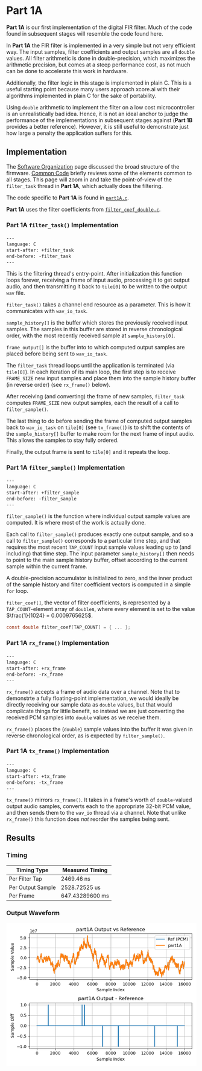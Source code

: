 
# Part 1A

**Part 1A** is our first implementation of the digital FIR filter. Much of the
code found in subsequent stages will resemble the code found here.

In **Part 1A** the FIR filter is implemented in a very simple but not very
efficient way. The input samples, filter coefficients and output samples are all
`double` values. All filter arithmetic is done in double-precision, which
maximizes the arithmetic precision, but comes at a steep performance cost, as
not much can be done to accelerate this work in hardware.

Additionally, the filter logic in this stage is implemented in plain C. This is
a useful starting point because many users approach xcore.ai with their
algorithms implemented in plain C for the sake of portability.

Using `double` arithmetic to implement the filter on a low cost microcontroller
is an unrealistically bad idea. Hence, it is not an ideal anchor to judge the
performance of the implementations in subsequent stages against (**Part 1B**
provides a better reference). However, it is still useful to demonstrate just
how large a penalty the application suffers for this.

## Implementation

The [Software Organization](sw_organization.md) page discussed the broad
structure of the firmware. [Common Code](common.md) briefly reviews some of the
elements common to all stages. This page will zoom in and take the point-of-view
of the `filter_task` thread in **Part 1A**, which actually does the filtering.

The code specific to **Part 1A** is found in [`part1A.c`](TODO).

**Part 1A** uses the filter coefficients from [`filter_coef_double.c`](TODO).

### Part 1A `filter_task()` Implementation

```{literalinclude} ../src/part1A/part1A.c
---
language: C
start-after: +filter_task
end-before: -filter_task
---
```

This is the filtering thread's entry-point. After initialization this function
loops forever, receiving a frame of input audio, processing it to get output
audio, and then transmitting it back to `tile[0]` to be written to the output
`wav` file.

`filter_task()` takes a channel end resource as a parameter. This is how it 
communicates with `wav_io_task`.

`sample_history[]` is the buffer which stores the previously received input
samples. The samples in this buffer are stored in reverse chronological order,
with the most recently received sample at `sample_history[0]`.

`frame_output[]` is the buffer into to which computed output samples are placed
before being sent to `wav_io_task`.

The `filter_task` thread loops until the application is terminated (via
`tile[0]`). In each iteration of its main loop, the first step is to receive
`FRAME_SIZE` new input samples and place them into the sample history buffer (in
reverse order) (see `rx_frame()` below).

After receiving (and converting) the frame of new samples, `filter_task`
computes `FRAME_SIZE` new output samples, each the result of a call to
`filter_sample()`.

The last thing to do before sending the frame of computed output samples back to
`wav_io_task` on `tile[0]` (see `tx_frame()`) is to shift the contents of the
`sample_history[]` buffer to make room for the next frame of input audio. This
allows the samples to stay fully ordered.

Finally, the output frame is sent to `tile[0]` and it repeats the loop.



### Part 1A `filter_sample()` Implementation

```{literalinclude} ../src/part1A/part1A.c
---
language: C
start-after: +filter_sample
end-before: -filter_sample
---
```

`filter_sample()` is the function where individual output sample values are
computed. It is where most of the work is actually done.

Each call to `filter_sample()` produces exactly one output sample, and so a call
to `filter_sample()` corresponds to a particular time step, and that requires
the most recent `TAP_COUNT` input sample values leading up to (and including)
that time step. The input parameter `sample_history[]` then needs to point to
the main sample history buffer, offset according to the current sample within
the current frame.

A double-precision accumulator is initialized to zero, and the inner product of
the sample history and filter coefficient vectors is computed in a simple `for`
loop.

`filter_coef[]`, the vector of filter coefficients, is represented by a
`TAP_COUNT`-element array of `double`s, where every element is set to the value
$\frac{1}{1024} = 0.0009765625$.

```c
const double filter_coef[TAP_COUNT] = { ... };
```

### Part 1A `rx_frame()` Implementation

```{literalinclude} ../src/part1A/part1A.c
---
language: C
start-after: +rx_frame
end-before: -rx_frame
---
```

`rx_frame()` accepts a frame of audio data over a channel. Note that to
demonstrte a fully floating-point implementation, we would ideally be directly
receiving our sample data as `double` values, but that would complicate things
for little benefit, so instead we are just converting the received PCM samples
into `double` values as we receive them.

`rx_frame()` places the (`double`) sample values into the buffer it was given in
reverse chronological order, as is expected by `filter_sample()`.


### Part 1A `tx_frame()` Implementation

```{literalinclude} ../src/part1A/part1A.c
---
language: C
start-after: +tx_frame
end-before: -tx_frame
---
```

`tx_frame()` mirrors `rx_frame()`. It takes in a frame's worth of
`double`-valued  output audio samples, converts each to the appropriate 32-bit
PCM value, and then sends them to the `wav_io` thread via a channel. Note that
unlike `rx_frame()` this function does _not_ reorder the samples being sent.


## Results

### Timing

| Timing Type       | Measured Timing
|-------------------|-----------------------
| Per Filter Tap    | 2469.46 ns
| Per Output Sample | 2528.72525 us
| Per Frame         | 647.43289600 ms

### Output Waveform

![**Part 1A** Output](img/part1A.png)